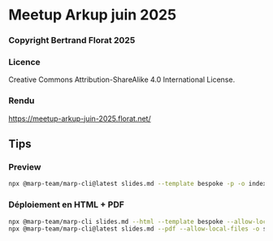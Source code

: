 # Meetup Arkup juin 2025

### Copyright Bertrand Florat 2025

### Licence
Creative Commons Attribution-ShareAlike 4.0 International License.

### Rendu
https://meetup-arkup-juin-2025.florat.net/

## Tips

### Preview

```bash
npx @marp-team/marp-cli@latest slides.md --template bespoke -p -o index.html
```

### Déploiement en HTML + PDF

```bash
npx @marp-team/marp-cli slides.md --html --template bespoke --allow-local-files -o index.html && \
npx @marp-team/marp-cli@latest slides.md --pdf --allow-local-files -o slides-meetup-arkup-2025.pdf
```

